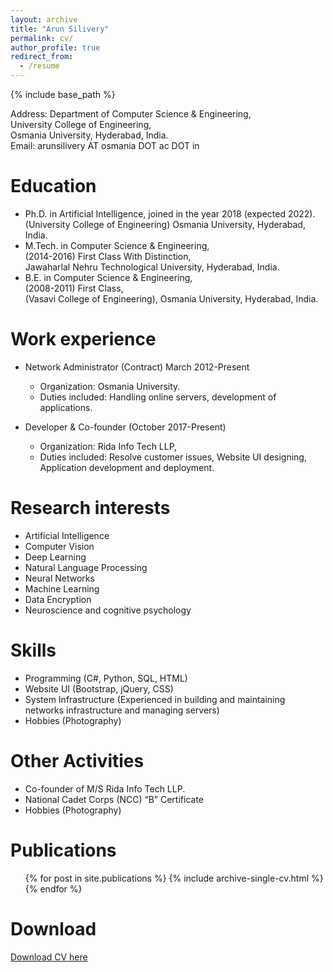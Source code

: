 ```yaml
---
layout: archive
title: "Arun Silivery"
permalink: cv/
author_profile: true
redirect_from:
  - /resume
---
```


{% include base_path %}

Address: Department of Computer Science & Engineering,<br/>
University College of Engineering, <br/>
Osmania University, Hyderabad, India.<br/>
Email: arunsilivery AT osmania DOT ac DOT in


Education
======
* Ph.D. in Artificial Intelligence, joined in the year 2018 (expected 2022).<br/>
  (University College of Engineering) Osmania University, Hyderabad, India.
* M.Tech. in Computer Science & Engineering, <br/>
  (2014-2016) First Class With Distinction,<br/> 
  Jawaharlal Nehru Technological University, Hyderabad, India.
* B.E. in Computer Science & Engineering, <br/>
  (2008-2011) First Class,<br/>
  (Vasavi College of Engineering), Osmania University, Hyderabad, India.  

Work experience
======
* Network Administrator (Contract) March 2012-Present
  * Organization: Osmania University.
  * Duties included: Handling online servers, development of applications.
  
* Developer & Co-founder (October 2017-Present) 
  * Organization: Rida Info Tech LLP,
  * Duties included: Resolve customer issues, Website UI designing, Application development and deployment.

Research interests
======
  * Artificial Intelligence
  * Computer Vision
  * Deep Learning 
  * Natural Language Processing
  * Neural Networks
  * Machine Learning
  * Data Encryption
  * Neuroscience and cognitive psychology
  
Skills
======
  * Programming (C#, Python, SQL, HTML)
  * Website UI (Bootstrap, jQuery, CSS)
  * System Infrastructure (Experienced in building and maintaining networks infrastructure and managing servers)
  * Hobbies (Photography)  
  
Other Activities 
======
*	Co-founder of M/S Rida Info Tech LLP.
*	National Cadet Corps (NCC) “B” Certificate
*	Hobbies (Photography)

Publications
======
  <ul>{% for post in site.publications %}
    {% include archive-single-cv.html %}
  {% endfor %}</ul>
  


Download
======
[Download CV here](https://iarunsilivery.github.io/arunsilivery.github.io/files/ArunResume.pdf)


